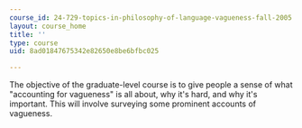 ```yaml
---
course_id: 24-729-topics-in-philosophy-of-language-vagueness-fall-2005
layout: course_home
title: ''
type: course
uid: 8ad01847675342e82650e8be6bfbc025

---
```

The objective of the graduate-level course is to give people a sense of what "accounting for vagueness" is all about, why it's hard, and why it's important. This will involve surveying some prominent accounts of vagueness.
